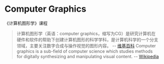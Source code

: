 # Computer Graphics

《计算机图形学》课程

> 计算机图形学（英语：computer graphics，缩写为CG）是研究计算机在硬件和软件的帮助下创建计算机图形的科学学科，是计算机科学的一个分支领域，主要关注数字合成与操作视觉的图形内容。 -- [维基百科](https://zh.wikipedia.org/wiki/%E8%AE%A1%E7%AE%97%E6%9C%BA%E5%9B%BE%E5%BD%A2%E5%AD%A6)
> Computer graphics is a sub-field of computer science which studies methods for digitally synthesizing and manipulating visual content. -- [Wikipedia](https://en.wikipedia.org/wiki/Computer_graphics_(computer_science))
